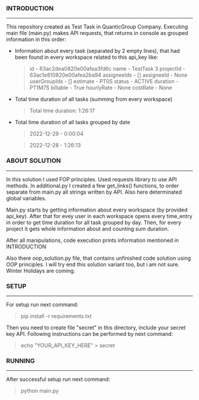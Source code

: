 ### INTRODUCTION ###

***

This repository created as Test Task in QuanticGroup Company. Executing main file (main.py) makes API requests, that 
returns in console as grouped information in this order:

* Information about every task (separated by 2 empty lines), that had been found in 
every workspace related to this api_key like:
    > id - 63ac2dea0820e00afea3fd6c
name - TestTask 3
projectId - 63ac1e810820e00afea2ba94
assigneeIds - []
assigneeId - None
userGroupIds - []
estimate - PT0S
status - ACTIVE
duration - PT1M7S
billable - True
hourlyRate - None
costRate - None

* Total time duration of all tasks (summing from every workspace)
  > Total time duration:  1:26:17

* Total time duration of all tasks grouped by date
  > 2022-12-29 - 0:00:04
  
  > 2022-12-28 - 1:26:13


### ABOUT SOLUTION ###

***

In this solution I used FOP principles. Used requests library to use API methods.
In additional.py I created a few get_links() functions, to order separate from main.py all strings written by API.
Also here determinated global variables.

Main.py starts by getting information about every workspace (by provided api_key).
After that for evey user in each workspace opens every time_entry in order to get time duration for all task grouped by day.
Then, for every project it gets whole information about and counting sum duration.

After all manipulations, code execution prints information mentioned in INTRODUCTION

Also there oop_solution.py file, that contains unfinished code solution using OOP principles.
I will try end this solution variant too, but i am not sure. Winter Holidays are coming.

### SETUP ###

***

For setup run next command:

> pip install -r requirements.txt

Then you need to create file "secret" in this directory, include your secret key API.
Following instructions can be performed by next command:

> echo "YOUR_API_KEY_HERE" > secret

### RUNNING ###

***

After successful setup run next command:

> python main.py 

